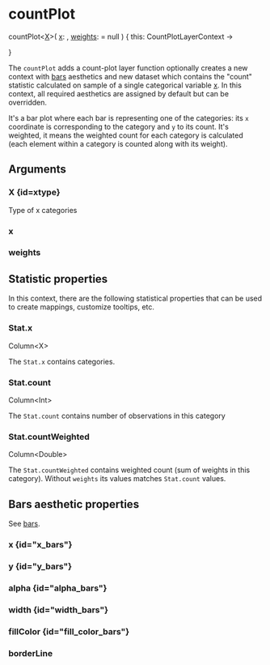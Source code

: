 # countPlot

<tldr>
<p><format style="bold" color="GoldenRod">
countPlot&lt;<a href="#xtype"><format color="Blue">X</format></a>></format>(
<a href="#x"><format style="bold" color="CadetBlue">x</format></a>:
<include from="arguments.topic" element-id="signature-of-sample-x"></include>,
<a href="#weights"><format style="bold" color="DarkGray">weights</format></a>:
<include from="arguments.topic" element-id="signature-of-sample"></include> = null
) <format style="italic">{ this: CountPlotLayerContext -></format></p>
<include from = "interfaces.topic" element-id="interface-of-bars"></include>
<format style="italic">}</format>
</tldr>

The `countPlot` adds a count-plot layer
function optionally creates a new context with [bars](https://kotlin.github.io/kandy/bars-api.html) aesthetics and new dataset
which contains the "count" statistic calculated on sample of a single categorical variable [x](#x). 
In this context, all required aesthetics are assigned by default but can be overridden.

It's a bar plot where each bar is representing one of the categories: 
its `x` coordinate is corresponding to the category 
and `y` to its count.
It's weighted, it means the weighted count for each category is calculated 
(each element within a category is counted along with its weight).

## Arguments

### X {id=xtype}

<p>Type of x categories</p>

### x

<include from="arguments.topic" element-id="x-argument"/>

### weights

<include from="arguments.topic" element-id="weights-argument"/>

## Statistic properties

In this context, there are the following statistical properties that can be used
to create mappings, customize tooltips, etc.

### Stat.x

<p><format style="superscript" color="#E8488B">Column&lt;X></format></p>
<p>The <code>Stat.x</code> contains categories. 
</p>

### Stat.count

<p><format style="superscript" color="#E8488B">Column&lt;Int></format></p>
<p>The <code>Stat.count</code> contains number of observations in this category 
</p>

### Stat.countWeighted

<p><format style="superscript" color="#E8488B">Column&lt;Double></format></p>
<p>The <code>Stat.countWeighted</code> contains weighted count (sum of weights in this category). 
Without <code>weights</code> its values matches <code>Stat.count</code> values.
</p>

## Bars aesthetic properties

See [bars](https://kotlin.github.io/kandy/bars-api.html).

### x {id="x_bars"}

<include from="properties.topic" element-id="x-property-default"/>

### y {id="y_bars"}

<include from="properties.topic" element-id="y-property-default"/>

### alpha {id="alpha_bars"}

<include from="properties.topic" element-id="alpha-property"/>

### width {id="width_bars"}

<include from="properties.topic" element-id="width-property"/>

### fillColor {id="fill_color_bars"}

<include from="properties.topic" element-id="fillColor-property"/>

### borderLine

<include from="properties.topic" element-id="borderLine-property"/>